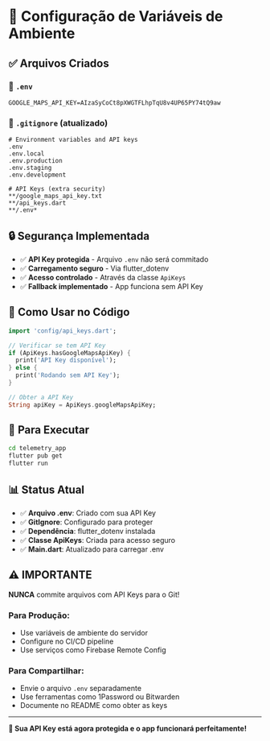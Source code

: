 # 🔐 Configuração de Variáveis de Ambiente

## ✅ Arquivos Criados

### 📄 `.env`
```env
GOOGLE_MAPS_API_KEY=AIzaSyCoCt8pXWGTFLhpTqU8v4UP65PY74tQ9aw
```

### 🚫 `.gitignore` (atualizado)
```
# Environment variables and API keys  
.env
.env.local
.env.production
.env.staging
.env.development

# API Keys (extra security)
**/google_maps_api_key.txt
**/api_keys.dart
**/.env*
```

## 🔒 Segurança Implementada

- ✅ **API Key protegida** - Arquivo `.env` não será commitado
- ✅ **Carregamento seguro** - Via flutter_dotenv
- ✅ **Acesso controlado** - Através da classe `ApiKeys`
- ✅ **Fallback implementado** - App funciona sem API Key

## 📱 Como Usar no Código

```dart
import 'config/api_keys.dart';

// Verificar se tem API Key
if (ApiKeys.hasGoogleMapsApiKey) {
  print('API Key disponível');
} else {
  print('Rodando sem API Key');
}

// Obter a API Key
String apiKey = ApiKeys.googleMapsApiKey;
```

## 🚀 Para Executar

```bash
cd telemetry_app
flutter pub get
flutter run
```

## 📊 Status Atual

- ✅ **Arquivo .env**: Criado com sua API Key
- ✅ **GitIgnore**: Configurado para proteger
- ✅ **Dependência**: flutter_dotenv instalada
- ✅ **Classe ApiKeys**: Criada para acesso seguro
- ✅ **Main.dart**: Atualizado para carregar .env

## ⚠️ IMPORTANTE

**NUNCA** commite arquivos com API Keys para o Git!

### Para Produção:
- Use variáveis de ambiente do servidor
- Configure no CI/CD pipeline
- Use serviços como Firebase Remote Config

### Para Compartilhar:
- Envie o arquivo `.env` separadamente
- Use ferramentas como 1Password ou Bitwarden
- Documente no README como obter as keys

---

**🔐 Sua API Key está agora protegida e o app funcionará perfeitamente!**